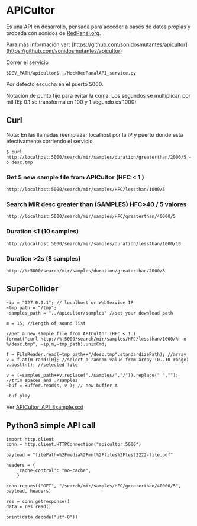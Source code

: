 # APICultor

Es una API en desarrollo, pensada para acceder a bases de datos propias y probada con sonidos de [RedPanal.org](http://redpanal.org/).

Para más información ver: [https://github.com/sonidosmutantes/apicultor](https://github.com/sonidosmutantes/apicultor)

Correr el servicio
```
$DEV_PATH/apicultor$ ./MockRedPanalAPI_service.py 
```

Por defecto escucha en el puerto 5000.

Notación de punto fijo para evitar la coma. Los segundos se multiplican por mil (Ej: 0.1 se transforma en 100 y 1 segundo es 1000)

## Curl

Nota: En las llamadas reemplazar localhost por la IP y puerto donde esta efectivamente corriendo el servicio. 

```
$ curl http://localhost:5000/search/mir/samples/duration/greaterthan/2000/5 -o desc.tmp
```

### Get 5 new sample file from APICultor (HFC < 1 )
```
http://localhost:5000/search/mir/samples/HFC/lessthan/1000/5
```

### Search MIR desc greater than (SAMPLES) HFC>40 / 5 valores

```
http://localhost:5000/search/mir/samples/HFC/greaterthan/40000/5
```

### Duration <1 (10 samples)
```
http://localhost:5000/search/mir/samples/duration/lessthan/1000/10
```

### Duration >2s (8 samples)
```
http://%:5000/search/mir/samples/duration/greaterthan/2000/8
```

## SuperCollider

```
~ip = "127.0.0.1"; // localhost or WebService IP
~tmp_path = "/tmp";
~samples_path = "../apicultor/samples" //set your download path

m = 15; //Length of sound list

//Get a new sample file from APICultor (HFC < 1 )
format("curl http://%:5000/search/mir/samples/HFC/lessthan/1000/% -o %/desc.tmp", ~ip,m,~tmp_path).unixCmd;

f = FileReader.read(~tmp_path++"/desc.tmp".standardizePath); //array
v = f.at(m.rand)[0]; //select a random value from array (0..10 range)
v.postln(); //selected file

v = (~samples_path++v.replace("./samples/","/")).replace(" ",""); //trim spaces and ./samples
~buf = Buffer.read(s, v ); // new buffer A

~buf.play
```

Ver [APICultor_API_Example.scd](APICultor_API_Example.scd)

## Python3 simple API call

```
import http.client
conn = http.client.HTTPConnection("apicultor:5000")

payload = "filePath=%2Fmedia%2Fmnt%2Ffiles%2Ftest2222-file.pdf"

headers = {
    'cache-control': "no-cache",
    }

conn.request("GET", "/search/mir/samples/HFC/greaterthan/40000/5", payload, headers)

res = conn.getresponse()
data = res.read()

print(data.decode("utf-8"))
```
